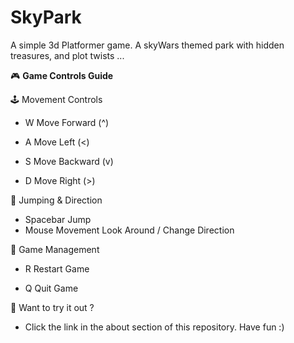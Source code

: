 # SkyPark
A simple 3d Platformer game. A skyWars themed park with hidden treasures, and plot twists ...


🎮 **Game Controls Guide**




  🕹️ Movement Controls

  - W	Move Forward  (^)

  - A	Move Left  (<)

  - S	Move Backward  (v)

  - D	Move Right  (>)

  🦘 Jumping & Direction

  - Spacebar	Jump
  - Mouse Movement	Look Around / Change Direction

  🔄 Game Management

  - R	Restart Game

  - Q	Quit Game

🎯 Want to try it out ?
- Click the link in the about section of this repository. Have fun :)
